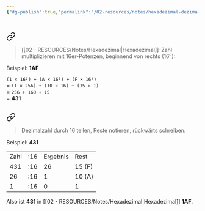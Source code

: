 ```yaml
---
{"dg-publish":true,"permalink":"/02-resources/notes/hexadezimal-dezimal/","tags":["mathe/hexadezimal"],"noteIcon":"","updated":"2025-09-05T10:12:28.000+02:00"}
---
```


## 
<div class="transclusion internal-embed is-loaded"><a class="markdown-embed-link" href="/02-resources/notes/hexadezimal-zu-dezimal/" aria-label="Open link"><svg xmlns="http://www.w3.org/2000/svg" width="24" height="24" viewBox="0 0 24 24" fill="none" stroke="currentColor" stroke-width="2" stroke-linecap="round" stroke-linejoin="round" class="svg-icon lucide-link"><path d="M10 13a5 5 0 0 0 7.54.54l3-3a5 5 0 0 0-7.07-7.07l-1.72 1.71"></path><path d="M14 11a5 5 0 0 0-7.54-.54l-3 3a5 5 0 0 0 7.07 7.07l1.71-1.71"></path></svg></a><div class="markdown-embed">




>[[02 - RESOURCES/Notes/Hexadezimal\|Hexadezimal]]-Zahl multiplizieren mit 16er-Potenzen, beginnend von rechts (16⁰):

Beispiel: **1AF**

`(1 × 16²) + (A × 16¹) + (F × 16⁰)`  
= `(1 × 256) + (10 × 16) + (15 × 1)`  
= `256 + 160 + 15`  
= **431**


</div></div>

## 
<div class="transclusion internal-embed is-loaded"><a class="markdown-embed-link" href="/02-resources/notes/dezimal-zu-hexadezimal/" aria-label="Open link"><svg xmlns="http://www.w3.org/2000/svg" width="24" height="24" viewBox="0 0 24 24" fill="none" stroke="currentColor" stroke-width="2" stroke-linecap="round" stroke-linejoin="round" class="svg-icon lucide-link"><path d="M10 13a5 5 0 0 0 7.54.54l3-3a5 5 0 0 0-7.07-7.07l-1.72 1.71"></path><path d="M14 11a5 5 0 0 0-7.54-.54l-3 3a5 5 0 0 0 7.07 7.07l1.71-1.71"></path></svg></a><div class="markdown-embed">




>Dezimalzahl durch 16 teilen, Reste notieren, rückwärts schreiben:

Beispiel: **431**

|   |   |   |   |
|---|---|---|---|
|Zahl|:16|Ergebnis|Rest|
|431|:16|26|15 (F)|
|26|:16|1|10 (A)|
|1|:16|0|1|

Also ist **431** in [[02 - RESOURCES/Notes/Hexadezimal\|Hexadezimal]] **1AF**.

</div></div>

